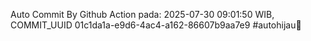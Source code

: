 Auto Commit By Github Action pada: 2025-07-30 09:01:50 WIB, COMMIT_UUID 01c1da1a-e9d6-4ac4-a162-86607b9aa7e9 #autohijau🗿
